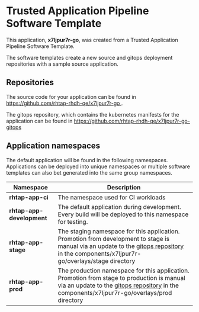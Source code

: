 # Trusted Application Pipeline Software Template

This application, **x7ljpur7r-go**, was created from a Trusted Application Pipeline Software Template.

The software templates create a new source and gitops deployment repositories with a sample source application. 

## Repositories

The source code for your application can be found in [https://github.com/rhtap-rhdh-qe/x7ljpur7r-go ](https://github.com/rhtap-rhdh-qe/x7ljpur7r-go ).
 
The gitops repository, which contains the kubernetes manifests for the application can be found in 
[https://github.com/rhtap-rhdh-qe/x7ljpur7r-go-gitops ](https://github.com/rhtap-rhdh-qe/x7ljpur7r-go-gitops ) 

## Application namespaces 

The default application will be found in the following namespaces. Applications can be deployed into unique namespaces or multiple software templates can also bet generated into the same group namespaces.  

|  Namespace   |  Description   |  
| -------- | -------- |
| **rhtap-app-ci** | The namespace used for CI workloads |
| **rhtap-app-development** | The default application during development. Every build will be deployed to this namespace for testing. |
| **rhtap-app-stage** | The staging namespace for this application. Promotion from development to stage is manual via an update to the [gitops repository](https://github.com/rhtap-rhdh-qe/x7ljpur7r-go-gitops ) in the components/x7ljpur7r-go/overlays/stage directory |
| **rhtap-app-prod** | The production namespace for this application. Promotion from stage to production is manual via an update to the [gitops repository](https://github.com/rhtap-rhdh-qe/x7ljpur7r-go-gitops ) in the components/x7ljpur7r-go/overlays/prod directory |